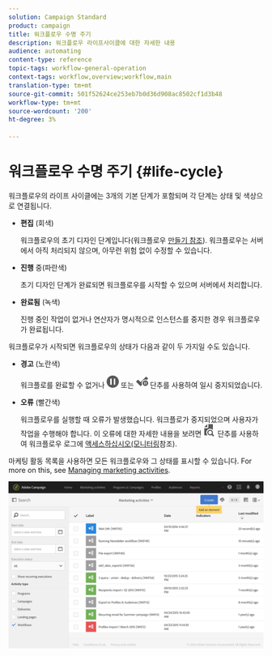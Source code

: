 ```yaml
---
solution: Campaign Standard
product: campaign
title: 워크플로우 수명 주기
description: 워크플로우 라이프사이클에 대한 자세한 내용
audience: automating
content-type: reference
topic-tags: workflow-general-operation
context-tags: workflow,overview;workflow,main
translation-type: tm+mt
source-git-commit: 501f52624ce253eb7b0d36d908ac8502cf1d3b48
workflow-type: tm+mt
source-wordcount: '200'
ht-degree: 3%

---
```



# 워크플로우 수명 주기 {#life-cycle}

워크플로우의 라이프 사이클에는 3개의 기본 단계가 포함되며 각 단계는 상태 및 색상으로 연결됩니다.

* **편집** (회색)

   워크플로우의 초기 디자인 단계입니다(워크플로우 [만들기 참조](../../automating/using/building-a-workflow.md#creating-a-workflow)). 워크플로우는 서버에서 아직 처리되지 않으며, 아무런 위험 없이 수정할 수 있습니다.

* **진행** 중(파란색)

   초기 디자인 단계가 완료되면 워크플로우를 시작할 수 있으며 서버에서 처리합니다.

* **완료됨** (녹색)

   진행 중인 작업이 없거나 연산자가 명시적으로 인스턴스를 중지한 경우 워크플로우가 완료됩니다.

워크플로우가 시작되면 워크플로우의 상태가 다음과 같이 두 가지일 수도 있습니다.

* **경고** (노란색)

   워크플로를 완료할 수 없거나 ![](assets/pause_darkgrey-24px.png) 또는 ![](assets/check_pause_darkgrey-24px.png) 단추를 사용하여 일시 중지되었습니다.

* **오류** (빨간색)

   워크플로우를 실행할 때 오류가 발생했습니다. 워크플로가 중지되었으며 사용자가 작업을 수행해야 합니다. 이 오류에 대한 자세한 내용을 보려면 ![](assets/printpreview_darkgrey-24px.png) 단추를 사용하여 워크플로우 로그에 [액세스하십시오(모니터링](../../automating/using/monitoring-workflow-execution.md)참조).

마케팅 활동 목록을 사용하면 모든 워크플로우와 그 상태를 표시할 수 있습니다. For more on this, see [Managing marketing activities](../../start/using/marketing-activities.md#about-marketing-activities).

![](assets/wkf_execution_3.png)
